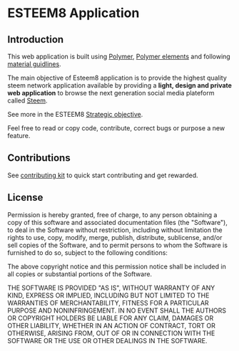 # ESTEEM8 Application

## Introduction
This web application is built using [Polymer](https://www.polymer-project.org/1.0/), [Polymer elements](https://elements.polymer-project.org/) and following [material guidlines](https://material.io/guidelines/).

The main objective of Esteem8 application is to provide the highest quality steem network application available by providing a **light, design and private web application** to browse the next generation social media plateform called [Steem](https://steem.io).

See more in the ESTEEM8 [Strategic objective](https://github.com/esteem8app/esteem8app.github.io/blob/master/docs/Strategic-objective.md).

Feel free to read or copy code, contribute, correct bugs or purpose a new feature.

## Contributions

See [contributing kit](https://github.com/esteem8app/esteem8app.github.io/tree/master/docs/contributing-kit) to quick start contributing and get rewarded.

## License

Permission is hereby granted, free of charge, to any person obtaining a copy of this software and associated documentation files (the "Software"), to deal in the Software without restriction, including without limitation the rights to use, copy, modify, merge, publish, distribute, sublicense, and/or sell copies of the Software, and to permit persons to whom the Software is furnished to do so, subject to the following conditions:

The above copyright notice and this permission notice shall be included in all copies or substantial portions of the Software.

THE SOFTWARE IS PROVIDED "AS IS", WITHOUT WARRANTY OF ANY KIND, EXPRESS OR IMPLIED, INCLUDING BUT NOT LIMITED TO THE WARRANTIES OF MERCHANTABILITY, FITNESS FOR A PARTICULAR PURPOSE AND NONINFRINGEMENT. IN NO EVENT SHALL THE AUTHORS OR COPYRIGHT HOLDERS BE LIABLE FOR ANY CLAIM, DAMAGES OR OTHER LIABILITY, WHETHER IN AN ACTION OF CONTRACT, TORT OR OTHERWISE, ARISING FROM, OUT OF OR IN CONNECTION WITH THE SOFTWARE OR THE USE OR OTHER DEALINGS IN THE SOFTWARE.
